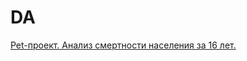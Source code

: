 # DA
[Pet-проект. Анализ смертности населения за 16 лет.](https://colab.research.google.com/drive/1RW9Wg_xePIFDqbKVvDJ0fZGFlxujiSKD?usp=drive_link)
